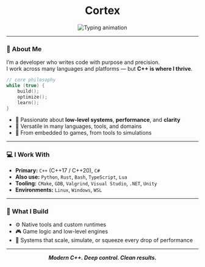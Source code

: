 <h1 align="center">Cortex</h1>

<p align="center">
  <img src="https://readme-typing-svg.demolab.com?font=Fira+Code&pause=800&center=true&vCenter=true&width=500&lines=C%2B%2B+Developer+first.;Polyglot+by+choice.;System-level+thinker.;Clean+code+enthusiast." alt="Typing animation" />
</p>

---

### 👋 About Me

I’m a developer who writes code with purpose and precision.  
I work across many languages and platforms — but **C++ is where I thrive**.

```cpp
// core philosophy
while (true) {
    build();
    optimize();
    learn();
}
```

- 🧠 Passionate about **low-level systems**, **performance**, and **clarity**
- 🧩 Versatile in many languages, tools, and domains
- 🎯 From embedded to games, from tools to simulations

---

### 💻 I Work With

- **Primary:** `C++` (C++17 / C++20), `C#`
- **Also use:** `Python`, `Rust`, `Bash`, `TypeScript`, `Lua`
- **Tooling:** `CMake`, `GDB`, `Valgrind`, `Visual Studio`, `.NET`, `Unity`
- **Environments:** `Linux`, `Windows`, `WSL`

---

### 🧭 What I Build

- ⚙️ Native tools and custom runtimes  
- 🎮 Game logic and low-level engines  
- 🧪 Systems that scale, simulate, or squeeze every drop of performance

---

<p align="center">
  <strong><i>Modern C++. Deep control. Clean results.</i></strong>
</p>
